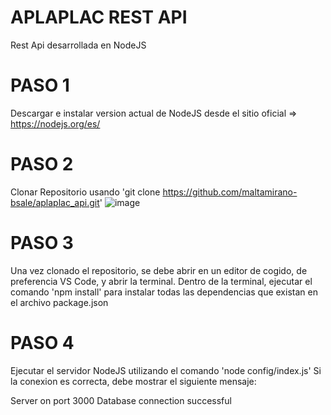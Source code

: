 # APLAPLAC REST API
Rest Api desarrollada en NodeJS 

# PASO 1
Descargar e instalar version actual de NodeJS desde el sitio oficial => https://nodejs.org/es/

# PASO 2
Clonar Repositorio usando 'git clone https://github.com/maltamirano-bsale/aplaplac_api.git'
![image](https://user-images.githubusercontent.com/84538967/125011366-4f67f180-e036-11eb-9023-9c8f97b8ec6d.png)

# PASO 3
Una vez clonado el repositorio, se debe abrir en un editor de cogido, de preferencia VS Code, y abrir la terminal.
Dentro de la terminal, ejecutar el comando 'npm install' para instalar todas las dependencias que existan en el archivo package.json

# PASO 4
Ejecutar el servidor NodeJS utilizando el comando 'node config/index.js'
Si la conexion es correcta, debe mostrar el siguiente mensaje:

Server on port  3000
Database connection successful


